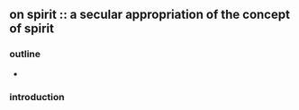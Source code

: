 ## on spirit :: a secular appropriation of the concept of spirit

### outline
 - 

### introduction

